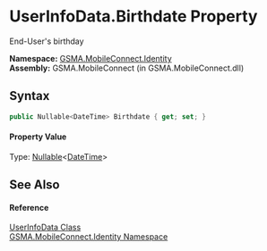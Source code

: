 UserInfoData.Birthdate Property
===============================
End-User's birthday

**Namespace:** [GSMA.MobileConnect.Identity][1]  
**Assembly:** GSMA.MobileConnect (in GSMA.MobileConnect.dll)

Syntax
------

```csharp
public Nullable<DateTime> Birthdate { get; set; }
```

#### Property Value
Type: [Nullable][2]&lt;[DateTime][3]>

See Also
--------

#### Reference
[UserInfoData Class][4]  
[GSMA.MobileConnect.Identity Namespace][1]  

[1]: ../README.md
[2]: http://msdn.microsoft.com/en-us/library/b3h38hb0
[3]: http://msdn.microsoft.com/en-us/library/03ybds8y
[4]: README.md
[5]: ../../_icons/Help.png